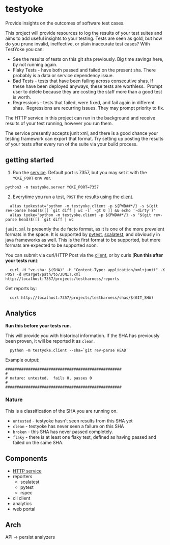 # testyoke

Provide insights on the outcomes of software test cases.

This project will provide resources to log the results of your test suites and aims
to add useful insights to your testing. Tests are seen as gold, but how do you prune
invalid, ineffective, or plain inaccurate test cases? With TestYoke you can:

* See the results of tests on this git sha previously. Big time savings here, by not running again.
* Flaky Tests - have both passed and failed on the present sha. There probably is a data or service dependency issue.
* Bad Tests - tests that have been failing across consecutive shas.  If these have been deployed anyways, these tests are worthless.  Prompt user to delete because they are costing the staff more than a good test is worth.
* Regressions - tests that failed, were fixed, and fail again in different shas.  Regressions are recurring issues. They may prompt priority to fix.

The HTTP service in this project can run in the background and receive results of 
your test running, however you run them.

The service presently accepts junit xml, and there is a good chance your testing framework 
can export that format.  Try setting up posting the results of your tests after every run
of the suite via your build process.


## getting started

1. Run the [service](./SERVER.md). Default port is 7357, but you may set it with the `YOKE_PORT` env var.

```
python3 -m testyoke.server YOKE_PORT=7357
```

2. Everytime you run a test, `POST` the results using the [client](./CLIENT.md).


```
  alias tyokestat="python -m testyoke.client -p ${PWD##*/} -s $(git rev-parse head)$([[ `git diff | wc -l` -gt 0 ]] && echo '-dirty')"
  alias tyoke="python -m testyoke.client -p ${PWD##*/} -s "$(git rev-parse head)$([[ `git diff | wc
```

`junit.xml` is presently the de facto format, as it is one of the more prevalent formats 
in the space. It is supported by [pytest](https://docs.pytest.org/en/latest/), [scalatest](), 
and obviously in java frameworks as well.  This is the first format to be supported, but 
more formats are expected to be supported soon.

You can submit via curl/HTTP Post via the [client](./CLIENT.md), or by curls (**Run this after your tests run**):

```
  curl -H "vc-sha: $(SHA)" -H "Content-Type: application/xml+junit" -X POST -d @target/path/to/JUNIT.xml http://localhost:7357/projects/testharness/reports
```

Get reports by:

```
  curl http://localhost:7357/projects/testharness/shas/$(GIT_SHA)
```

## Analytics

**Run this before your tests run.**

This will provide you with historical information. If the SHA has previously been proven, it will be reported it as `clean`.

```
  python -m testyoke.client --sha=`git rev-parse HEAD`
```

Example output:

```
###################################################
#
# nature: untested.  fails 0, passes 0
#
###################################################
```

### Nature

This is a classification of the SHA you are running on.

* `untested` - testyoke hasn't seen results from this SHA yet
* `clean` - testyoke has never seen a failure on this SHA
* `broken` - this SHA has never passed completely.
* `flaky` - there is at least one flaky test, defined as having passed and failed on the same SHA.

## Components

- [HTTP service](./SERVER.md)
- reporters
  - scalatest
  - pytest
  - rspec
- cli client
- analytics
- web portal

## Arch

API -> persist
       analyzers

